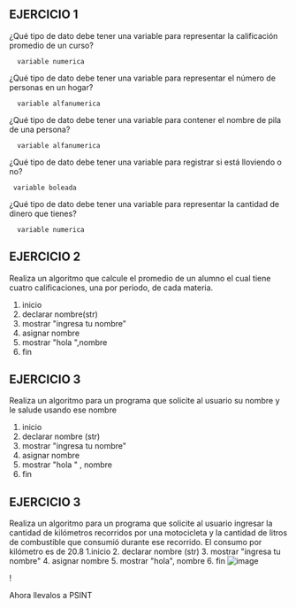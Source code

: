 ## EJERCICIO 1

¿Qué tipo de dato debe tener una variable para representar la calificación promedio de un
curso?

      variable numerica

¿Qué tipo de dato debe tener una variable para representar el número de personas en un
hogar?

      variable alfanumerica

¿Qué tipo de dato debe tener una variable para contener el nombre de pila de una persona?

      variable alfanumerica

¿Qué tipo de dato debe tener una variable para registrar si está lloviendo o no?

     variable boleada

¿Qué tipo de dato debe tener una variable para representar la cantidad de dinero que
tienes?

      variable numerica
      
## EJERCICIO 2

Realiza un algoritmo que calcule el promedio de un alumno el cual tiene cuatro calificaciones, una por periodo, de cada materia.
1. inicio
2. declarar nombre(str)
3. mostrar "ingresa tu nombre"
4. asignar nombre
5. mostrar "hola ",nombre
6. fin

     
      
      
## EJERCICIO 3

Realiza un algoritmo para un programa que solicite al usuario su nombre y le salude usando ese nombre
1. inicio
2. declarar nombre (str)
3. mostrar "ingresa tu nombre"
4. asignar nombre
5. mostrar "hola " , nombre
6. fin
   

## EJERCICIO 3

Realiza un algoritmo para  un programa que solicite al usuario ingresar la cantidad de kilómetros recorridos por una motocicleta y la cantidad de litros de combustible que consumió durante ese recorrido. El consumo por kilómetro es de 20.8
1.inicio
2. declarar nombre (str)
3. mostrar "ingresa tu nombre"
4. asignar nombre
5. mostrar "hola", nombre
6. fin
![image](https://user-images.githubusercontent.com/113804768/192121836-65fae4f0-288f-44b4-8cb1-ae568bdef344.png)

      
   !
   
Ahora llevalos a PSINT
